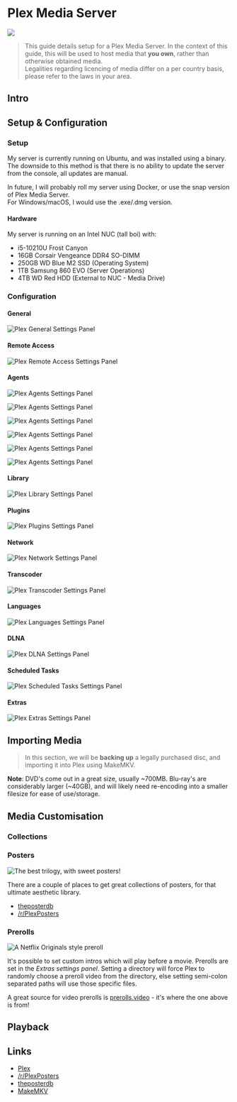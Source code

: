 # Plex Media Server

![ ](https://shadow.coffee/bucket/plex/plex-logo-flat.png)

> This guide details setup for a Plex Media Server. In the context of this guide, this will be used to host media that **you own**, rather than otherwise obtained media.  
> Legalities regarding licencing of media differ on a per country basis, please refer to the laws in your area.

## Intro

## Setup & Configuration

### Setup

My server is currently running on Ubuntu, and was installed using a binary. The downside to this method is that there is no ability to update the server from the console, all updates are manual.

In future, I will probably roll my server using Docker, or use the snap version of Plex Media Server.  
For Windows/macOS, I would use the .exe/.dmg version.

#### Hardware

My server is running on an Intel NUC (tall boi) with:

- i5-10210U Frost Canyon
- 16GB Corsair Vengeance DDR4 SO-DIMM
- 250GB WD Blue M2 SSD (Operating System)
- 1TB Samsung 860 EVO (Server Operations)
- 4TB WD Red HDD (External to NUC - Media Drive)

### Configuration

#### General

![Plex General Settings Panel](https://shadow.coffee/bucket/plex/plex-general.png)

#### Remote Access

![Plex Remote Access Settings Panel](https://shadow.coffee/bucket/plex/plex-remote-access.png)

#### Agents

![Plex Agents Settings Panel](https://shadow.coffee/bucket/plex/plex-agents-1.png)

![Plex Agents Settings Panel](https://shadow.coffee/bucket/plex/plex-agents-2.png)

![Plex Agents Settings Panel](https://shadow.coffee/bucket/plex/plex-agents-3.png)

![Plex Agents Settings Panel](https://shadow.coffee/bucket/plex/plex-agents-4.png)

![Plex Agents Settings Panel](https://shadow.coffee/bucket/plex/plex-agents-5.png)

![Plex Agents Settings Panel](https://shadow.coffee/bucket/plex/plex-agents-6.png)

#### Library

![Plex Library Settings Panel](https://shadow.coffee/bucket/plex/plex-library.png)

#### Plugins

![Plex Plugins Settings Panel](https://shadow.coffee/bucket/plex/plex-plugins.png)

#### Network

![Plex Network Settings Panel](https://shadow.coffee/bucket/plex/plex-network.png)

#### Transcoder

![Plex Transcoder Settings Panel](https://shadow.coffee/bucket/plex/plex-transcoder.png)

#### Languages

![Plex Languages Settings Panel](https://shadow.coffee/bucket/plex/plex-languages.png)

#### DLNA

![Plex DLNA Settings Panel](https://shadow.coffee/bucket/plex/plex-dlna.png)

#### Scheduled Tasks

![Plex Scheduled Tasks Settings Panel](https://shadow.coffee/bucket/plex/plex-scheduled-tasks.png)

#### Extras

![Plex Extras Settings Panel](https://shadow.coffee/bucket/plex/plex-extras.png)

## Importing Media

> In this section, we will be **backing up** a legally purchased disc, and importing it into Plex using MakeMKV.

**Note**: DVD's come out in a great size, usually ~700MB. Blu-ray's are considerably larger (~40GB), and will likely need re-encoding into a smaller filesize for ease of use/storage.

## Media Customisation

### Collections

### Posters

![The best trilogy, with sweet posters!](https://shadow.coffee/bucket/plex/plex-posters.png)

There are a couple of places to get great collections of posters, for that ultimate aesthetic library.

- [theposterdb](https://theposterdb.com/)
- [/r/PlexPosters](https://reddit.com/r/plexposters)

### Prerolls

![A Netflix Originals style preroll](https://shadow.coffee/bucket/plex/plex-preroll-small.gif)

It's possible to set custom intros which will play before a movie. Prerolls are set in the *Extras settings panel*. Setting a directory will force Plex to randomly choose a preroll video from the directory, else setting semi-colon separated paths will use those specific files.

A great source for video prerolls is [prerolls.video](https://prerolls.video/plex/) - it's where the one above is from!

## Playback

## Links

- [Plex](https://plex.tv)
- [/r/PlexPosters](https://reddit.com/r/plexposters)
- [theposterdb](https://theposterdb.com/)
- [MakeMKV](https://makemkv.com)
